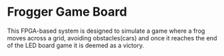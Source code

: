 # Frogger Game Board
This FPGA-based system is designed to simulate a game where a frog moves across a grid, avoiding obstacles(cars) and once it reaches the end of the LED board game it is deemed as a victory. 
